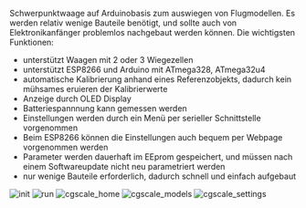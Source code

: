 Schwerpunktwaage auf Arduinobasis zum auswiegen von Flugmodellen. Es werden relativ wenige Bauteile benötigt, und sollte auch von Elektronikanfänger problemlos nachgebaut werden können.
Die wichtigsten Funktionen:

- unterstützt Waagen mit 2 oder 3 Wiegezellen
- unterstützt ESP8266 und Arduino mit ATmega328, ATmega32u4
- automatische Kalibrierung anhand eines Referenzobjekts, dadurch kein mühsames eruieren der Kalibrierwerte
- Anzeige durch OLED Display
- Batteriespannnung kann gemessen werden
- Einstellungen werden durch ein Menü per serieller Schnittstelle vorgenommen 
- Beim ESP8266 können die Einstellungen auch bequem per Webpage vorgenommen werden
- Parameter werden dauerhaft im EEprom gespeichert, und müssen nach einem Softwareupdate nicht neu parametriert werden
- nur wenige Bauteile erforderlich, dadurch schnell und einfach aufgebaut

![init](https://github.com/nightflyer88/CG_scale/blob/master/Doc/img/cgScale_init.jpeg)
![run](https://github.com/nightflyer88/CG_scale/blob/master/Doc/img/cgScale.jpeg)
![cgscale_home](https://github.com/nightflyer88/CG_scale/blob/master/Doc/img/cgscale_home.png)
![cgscale_models](https://github.com/nightflyer88/CG_scale/blob/master/Doc/img/cgscale_models.png)
![cgscale_settings](https://github.com/nightflyer88/CG_scale/blob/master/Doc/img/cgscale_settings.png)